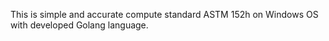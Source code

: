 This is simple and accurate compute standard ASTM 152h on Windows OS with developed Golang language.
